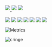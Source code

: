 [<img src="https://img.shields.io/badge/martin.sweeny%40tuta.io-840010?style=for-the-badge&logo=tutanota"/>
](mailto:martin.sweeny@tuta.io)
[<img src="https://img.shields.io/badge/C136%209C05%201DC1%20240D-0093DD?logo=gnu-privacy-guard&style=for-the-badge" />](https://keyoxide.org/hkp/martin.sweeny@tuta.io)
[<img src="https://img.shields.io/badge/%40xyhhx-3088D4?logo=mastodon&style=for-the-badge" />](https://fosstodon.org/@xyhhx)
---

<p>
    <img src="https://img.shields.io/badge/React-20232A?style=for-the-badge&logo=react&logoColor=61DAFB"/>
    <img src="https://img.shields.io/badge/HTML-239120?style=for-the-badge&logo=html5&logoColor=white"/>
    <img src="https://img.shields.io/badge/Docker-2496ED?&style=for-the-badge&logo=docker&logoColor=white"/>
    <img src="https://img.shields.io/badge/JavaScript-F7DF1E?style=for-the-badge&logo=javascript&logoColor=black"/>
    <img src="https://img.shields.io/badge/TypeScript-007ACC?style=for-the-badge&logo=typescript&logoColor=white"/>
    <img src="https://img.shields.io/badge/Artix%20Linux-20232A?style=for-the-badge&logo=artix-linux&logoColor=10A0CC"/>
    <img src="https://img.shields.io/badge/git-F05032?style=for-the-badge&logo=git&logoColor=white"/>
</p>

![Metrics](https://metrics.lecoq.io/martin-sweeny?template=classic&repositories.forks=true&languages=1&followup=1&lines=1&topics=1&traffic=1&skyline=1&languages.limit=8&languages.colors=github&languages.details=bytes-size&languages.threshold=0%25&topics.mode=mastered&topics.sort=stars&topics.limit=15&followup.sections=repositories&skyline.year=current-year&skyline.frames=60&skyline.quality=0.5&skyline.compatibility=false&config.timezone=America%2FMontreal)

![cringe](https://user-images.githubusercontent.com/3329959/118390738-b0f37d00-b5fe-11eb-95d7-7b7852fddd33.png)
